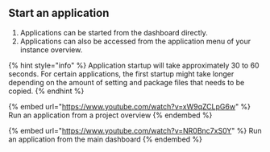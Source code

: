 ## Start an application

1. Applications can be started from the dashboard directly.
2. Applications can also be accessed from the application menu of your instance overview.

{% hint style="info" %}
Application startup will take approximately 30 to 60 seconds. For certain applications, the first startup might take longer depending on the amount of setting and package files that needs to be copied. 
{% endhint %}

{% embed url="https://www.youtube.com/watch?v=xW9qZCLpG6w" %}
Run an application from a project overview
{% endembed %}

{% embed url="https://www.youtube.com/watch?v=NR0Bnc7xS0Y" %}
Run an application from the main dashboard
{% endembed %}
